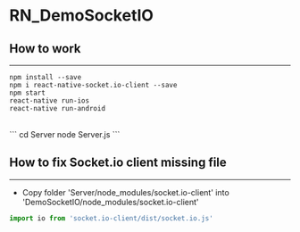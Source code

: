 # RN_DemoSocketIO

## How to work
------
```
npm install --save
npm i react-native-socket.io-client --save
npm start
react-native run-ios
react-native run-android
```
<br/>
```
cd Server
node Server.js
```

## How to fix Socket.io client missing file
------

- Copy folder 'Server/node_modules/socket.io-client' into 'DemoSocketIO/node_modules/socket.io-client'

```javascript
import io from 'socket.io-client/dist/socket.io.js'
```

